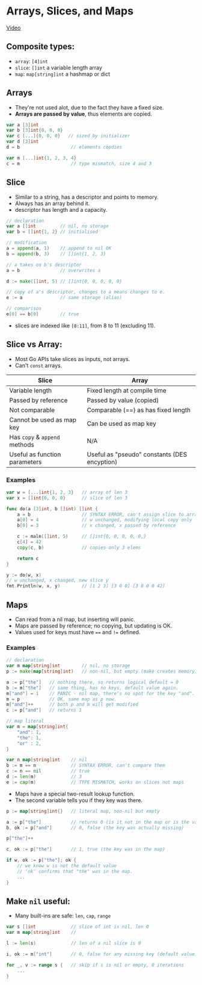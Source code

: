 # Arrays, Slices, and Maps

[Video](https://www.youtube.com/watch?v=T0Xymg0_aSU&list=PLoILbKo9rG3skRCj37Kn5Zj803hhiuRK6&index=6)

## Composite types:
- `array`: `[4]int`
- `slice`: `[]int` a variable length array
- `map`: `map[string]int` a hashmap or dict

## Arrays
- They're not used alot, due to the fact they have a fixed size.
- <b>Arrays are passed by value</b>, thus elements are copied.

```go
var a [3]int
var b [3]int{0, 0, 0}
var c [...]{0, 0, 0}   // sized by initializer
var d [3]int
d = b                   // elements copdies

var m [...]int{1, 2, 3, 4}
c = m                   // type mismatch, size 4 and 3
```

## Slice
- Similar to a string, has a descriptor and points to memory.
- Always has an array behind it.
- descriptor has length and a capacity.

```go
// declaration
var a []int         // nil, no storage
var b = []int{1, 2} // initialised

// modification
a = append(a, 1)    // append to nil OK
b = append(b, 3)    // []int{1, 2, 3}

// a takes on b's descriptor
a = b               // overwrites a

d := make([]int, 5) // []int{0, 0, 0, 0, 0}

// copy of a's descriptor, changes to a means changes to e.
e := a              // same storage (alias) 

// comparison
e[0] == b[0]        // true
```

- slices are indexed like `[8:11]`, from 8 to 11 (excluding 11).

## Slice vs Array:
- Most Go APIs take slices as inputs, not arrays.
- Can't `const` arrays.

|Slice|Array|
|---|---|
|Variable length|Fixed length at compile time|
|Passed by reference|Passed by value (copied)|
|Not comparable|Comparable (==) as has fixed length|
|Cannot be used as map key|Can be used as map key|
|Has `copy` & `append` methods|N/A|
|Useful as function parameters|Useful as "pseudo" constants (DES encyption)|

### Examples
```go
var w = [...]int{1, 2, 3}   // array of len 3
var x = []int{0, 0, 0}      // slice of len 3

func do(a [3]int, b []int) []int {
    a = b                   // SYNTAX ERROR, can't assign slice to array
    a[0] = 4                // w unchanged, modifying local copy only
    b[0] = 3                // x changed, x passed by reference

    c := male([]int, 5)     // []int{0, 0, 0, 0, 0,}
    c[4] = 42
    copy(c, b)              // copies only 3 elems

    return c
}

y := do(w, x)
// w unchanged, x changed, new slice y
fmt.Println(w, x, y)        // [1 2 3] [3 0 0] [3 0 0 0 42]
```
## Maps
- Can read from a nil map, but inserting will panic.
- Maps are passed by reference; no copying, but updating is OK.
- Values used for keys must have `==` and `!=` defined.
### Examples
```go
// declaration
var m map[string]int        // nil, no storage
p := make(map[string]int)   // non-nil, but empty (make creates memory)

a := p["the"]   // nothing there, so returns logical default = 0
b := m["the"]   // same thing, has no keys, default value again.
m["and"] = 1    // PANIC - nil map, there's no spot for the key "and".
m = p           // OK, same map as p now.
m["and"]++      // both p and m will get modified
c := p["and"]   // returns 1
```

```go
// map literal
var m = map[string]int{
    "and": 1,
    "the": 1, 
    "or" : 2,
}

var n map[string]int    // nil
b := m == n             // SYNTAX ERROR, can't compare them
c := n == nil           // true
d := len(m)             // 3
e := cap(m)             // TYPE MISMATCH, works on slices not maps
```
- Maps have a special two-result lookup function.
- The second variable tells you if they key was there.
```go
p := map[string]int{}   // literal map, non-nil but empty

a := p["the"]           // returns 0 (is it not in the map or is the value 0?)
b, ok := p["and"]       // 0, false (the key was actually missing)

p["the"]++

c, ok := p["the"]       // 1, true (the key was in the map)

if w, ok := p["the"]; ok {
    // we know w is not the default value
    // 'ok' confirms that "the" was in the map.
    ...
}
```
## Make `nil` useful:
- Many built-ins are safe: `len`, `cap`, `range`
```go
var s []int             // slice of int is nil, len 0
var m map[string]int    // 

l := len(s)             // len of a nil slice is 0

i, ok := m["int"]       // 0, false for any missing key (default value)

for _, v := range s {   // skip if s is nil or empty, 0 iterations
    ...
}
```